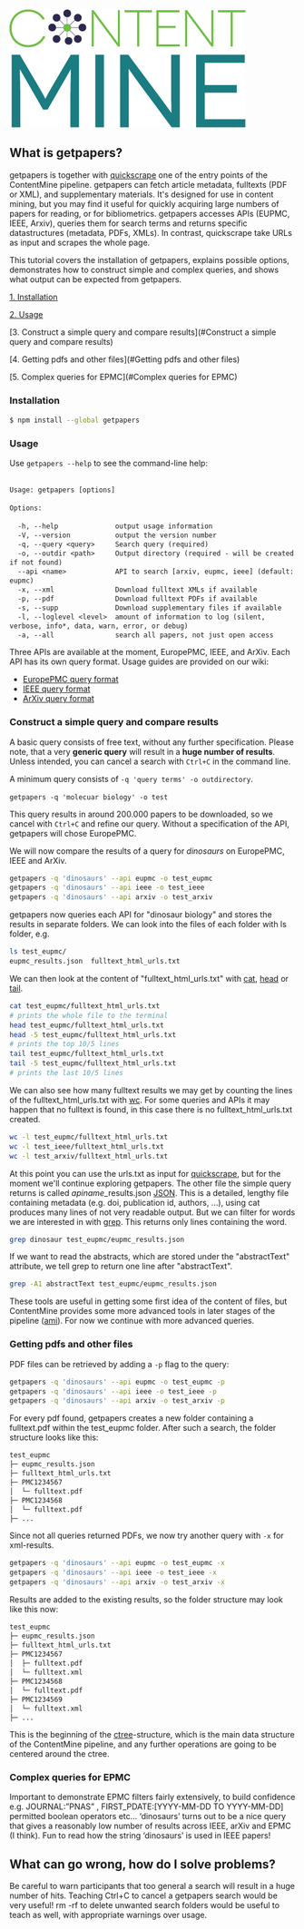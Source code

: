 ![ContentMine logo](https://github.com/ContentMine/assets/blob/master/png/Content_mine(small).png)

## What is getpapers?
<!-- (describe core functionality) -->

getpapers is together with [quickscrape](quickscrape.md) one of the entry points of the ContentMine pipeline. getpapers can fetch article metadata, fulltexts (PDF or XML), and supplementary materials. It's designed for use in content mining, but you may find it useful for quickly acquiring large numbers of papers for reading, or for bibliometrics. getpapers accesses APIs (EUPMC, IEEE, Arxiv), queries them for search terms and returns specific datastructures (metadata, PDFs, XMLs). In contrast, quickscrape take URLs as input and scrapes the whole page.

This tutorial covers the installation of getpapers, explains possible options, demonstrates how to construct simple and complex queries, and shows what output can be expected from getpapers.

[1. Installation](#Installation)

[2. Usage](#Usage)

[3. Construct a simple query and compare results](#Construct a simple query and compare results)

[4. Getting pdfs and other files](#Getting pdfs and other files)

[5. Complex queries for EPMC](#Complex queries for EPMC)


### Installation

```bash
$ npm install --global getpapers
```

### Usage

Use `getpapers --help` to see the command-line help:

```

Usage: getpapers [options]

Options:

  -h, --help              output usage information
  -V, --version           output the version number
  -q, --query <query>     Search query (required)
  -o, --outdir <path>     Output directory (required - will be created if not found)
  --api <name>            API to search [arxiv, eupmc, ieee] (default: eupmc)
  -x, --xml               Download fulltext XMLs if available
  -p, --pdf               Download fulltext PDFs if available
  -s, --supp              Download supplementary files if available
  -l, --loglevel <level>  amount of information to log (silent, verbose, info*, data, warn, error, or debug)
  -a, --all               search all papers, not just open access

```

Three APIs are available at the moment, EuropePMC, IEEE, and ArXiv. Each API has its own query format. Usage guides are provided on our wiki:

- [EuropePMC query format](https://github.com/ContentMine/getpapers/wiki/europepmc-query-format)
- [IEEE query format](https://github.com/ContentMine/getpapers/wiki/ieee-query-format)
- [ArXiv query format](https://github.com/ContentMine/getpapers/wiki/arxiv-query-format)

### Construct a simple query and compare results

A basic query consists of free text, without any further specification. Please note, that a very **generic query** will result in a **huge number of results**. Unless intended, you can cancel a search with ```Ctrl+C``` in the command line.

A minimum query consists of ```-q 'query terms' -o outdirectory```. 

```getpapers -q 'molecuar biology' -o test```

This query results in around 200.000 papers to be downloaded, so we cancel with ```Ctrl+C``` and refine our query. Without a specification of the API, getpapers will chose EuropePMC.

We will now compare the results of a query for *dinosaurs* on EuropePMC, IEEE and ArXiv.

```bash
getpapers -q 'dinosaurs' --api eupmc -o test_eupmc
getpapers -q 'dinosaurs' --api ieee -o test_ieee
getpapers -q 'dinosaurs' --api arxiv -o test_arxiv
```

getpapers now queries each API for "dinosaur biology" and stores the results in separate folders. We can look into the files of each folder with ls folder, e.g.

```bash
ls test_eupmc/
eupmc_results.json  fulltext_html_urls.txt
```

We can then look at the content of "fulltext_html_urls.txt" with [cat](https://en.wikipedia.org/wiki/Cat_%28Unix%29), [head](https://en.wikipedia.org/wiki/Head_%28Unix%29) or [tail](https://en.wikipedia.org/wiki/Tail_%28Unix%29).

```bash
cat test_eupmc/fulltext_html_urls.txt
# prints the whole file to the terminal
head test_eupmc/fulltext_html_urls.txt
head -5 test_eupmc/fulltext_html_urls.txt
# prints the top 10/5 lines
tail test_eupmc/fulltext_html_urls.txt
tail -5 test_eupmc/fulltext_html_urls.txt
# prints the last 10/5 lines
```

We can also see how many fulltext results we may get by counting the lines of the fulltext_html_urls.txt with [wc](https://en.wikipedia.org/wiki/Wc_%28Unix%29). For some queries and APIs it may happen that no fulltext is found, in this case there is no fulltext_html_urls.txt created.

```bash
wc -l test_eupmc/fulltext_html_urls.txt
wc -l test_ieee/fulltext_html_urls.txt
wc -l test_arxiv/fulltext_html_urls.txt
```

At this point you can use the urls.txt as input for [quickscrape](../quickscrape), but for the moment we'll continue exploring getpapers.
The other file the simple query returns is called *apiname*_results.json [JSON](https://en.wikipedia.org/wiki/JSON). This is a detailed, lengthy file containing metadata (e.g. doi, publication id, authors, ...), using cat produces many lines of not very readable output. But we can filter for words we are interested in with [grep](https://en.wikipedia.org/wiki/Grep). This returns only lines containing the word.

```bash
grep dinosaur test_eupmc/eupmc_results.json
```

If we want to read the abstracts, which are stored under the "abstractText" attribute, we tell grep to return one line after "abstractText". 

```bash
grep -A1 abstractText test_eupmc/eupmc_results.json
```

These tools are useful in getting some first idea of the content of files, but ContentMine provides some more advanced tools in later stages of the pipeline ([ami](../ami/ami-tutorial.md)). For now we continue with more advanced queries.

### Getting pdfs and other files

PDF files can be retrieved by adding a ```-p``` flag to the query:

```bash
getpapers -q 'dinosaurs' --api eupmc -o test_eupmc -p
getpapers -q 'dinosaurs' --api ieee -o test_ieee -p
getpapers -q 'dinosaurs' --api arxiv -o test_arxiv -p
```

For every pdf found, getpapers creates a new folder containing a fulltext.pdf within the test_eupmc folder. After such a search, the folder structure looks like this:

```
test_eupmc
├─ eupmc_results.json
├─ fulltext_html_urls.txt
├─ PMC1234567
│  └─ fulltext.pdf
├─ PMC1234568
│  └─ fulltext.pdf
├─ ...
```

Since not all queries returned PDFs, we now try another query with ```-x``` for xml-results.


```bash
getpapers -q 'dinosaurs' --api eupmc -o test_eupmc -x
getpapers -q 'dinosaurs' --api ieee -o test_ieee -x
getpapers -q 'dinosaurs' --api arxiv -o test_arxiv -x
```

Results are added to the existing results, so the folder structure may look like this now:

```
test_eupmc
├─ eupmc_results.json
├─ fulltext_html_urls.txt
├─ PMC1234567
│  ├─ fulltext.pdf
│  └─ fulltext.xml
├─ PMC1234568
│  └─ fulltext.pdf
├─ PMC1234569
│  └─ fulltext.xml
├─ ...
```

This is the beginning of the [ctree](../ctree/ctree-overview.md)-structure, which is the main data structure of the ContentMine pipeline, and any further operations are going to be centered around the ctree.

### Complex queries for EPMC

Important to demonstrate EPMC filters fairly extensively, to build confidence e.g. JOURNAL:”PNAS” , FIRST_PDATE:[YYYY-MM-DD TO YYYY-MM-DD] 
permitted boolean operators etc…
‘dinosaurs’ turns out to be a nice query that gives a reasonably low number of results across IEEE, arXiv and EPMC (I think). Fun to read how the string ‘dinosaurs’ is used in IEEE papers!



## What can go wrong, how do I solve problems?

Be careful to warn participants that too general a search will result in a huge number of hits. 
Teaching Ctrl+C to cancel a getpapers search would be very useful! 
rm -rf to delete unwanted search folders would be useful to teach as well, with appropriate warnings over usage.